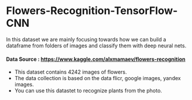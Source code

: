 # Flowers-Recognition-TensorFlow-CNN
  In this dataset we are mainly focusing towards how we can build a dataframe from folders of images and classify them with deep neural nets.
  
#### Data Source : https://www.kaggle.com/alxmamaev/flowers-recognition
- This dataset contains 4242 images of flowers.
- The data collection is based on the data flicr, google images, yandex images.
- You can use this datastet to recognize plants from the photo.
